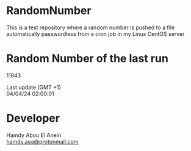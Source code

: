 # RandomNumber    
This is a test repository where a random number is pushed to a file automatically passwordless from a cron job in my Linux CentOS server    
# Random Number of the last run   
11843
      
Last update (GMT +1)    
04/04/24 02:00:01
# Developer    
Hamdy Abou El Anein   
hamdy.aea@protonmail.com
